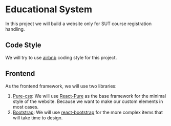 # Educational System
In this project we will build a website only for SUT course registration handling.

## Code Style
We will try to use [airbnb](https://github.com/airbnb/javascript) coding style for this project.

## Frontend
As the frontend framework, we will use two libraries:
1. [Pure-css](https://purecss.io): We will use [React-Pure](http://hailocab.github.io/react-pure/) as the base framework for the minimal style of the website. Because we want to make our custom elements in most cases.
2. [Bootstrap](https://getbootstrap.com): We will use [react-bootstrap](https://react-bootstrap.github.io/components/navbar/) for the more complex items that will take time to design.
